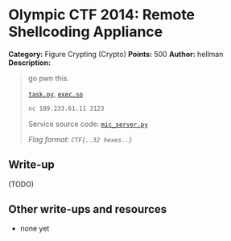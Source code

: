 # Olympic CTF 2014: Remote Shellcoding Appliance

**Category:** Figure Crypting (Crypto)
**Points:** 500
**Author:** hellman
**Description:**

> go pwn this.
>
> [`task.py`](task.py), [`exec.so`](exec.so)
>
> ```bash
> nc 109.233.61.11 3123
> ```
>
> Service source code: [`mic_server.py`](mic_server.py)
>
> _Flag format: `CTF{..32 hexes..}`_

## Write-up

(TODO)

## Other write-ups and resources

* none yet
